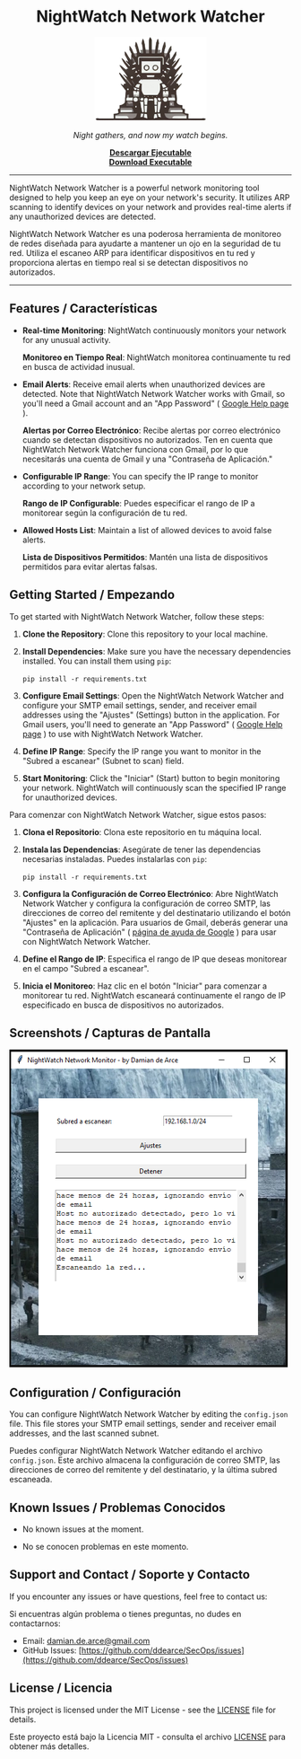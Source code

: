 <h1 align="center">NightWatch Network Watcher</h1>

<p align="center">
  <img src="nightwatch.png" alt="Nightwatch Logo" width="200">
</p>

<p align="center">
  <em>Night gathers, and now my watch begins.</em>
</p>

<div align="center">
  <a href="https://github.com/ddearce/SecOps/releases/tag/SONIT"><strong>Descargar Ejecutable</strong></a>
</div>

<div align="center">
  <a href="https://github.com/ddearce/SecOps/releases/tag/SONIT"><strong>Download Executable</strong></a>
</div>

---

NightWatch Network Watcher is a powerful network monitoring tool designed to help you keep an eye on your network's security. It utilizes ARP scanning to identify devices on your network and provides real-time alerts if any unauthorized devices are detected.

NightWatch Network Watcher es una poderosa herramienta de monitoreo de redes diseñada para ayudarte a mantener un ojo en la seguridad de tu red. Utiliza el escaneo ARP para identificar dispositivos en tu red y proporciona alertas en tiempo real si se detectan dispositivos no autorizados.

---

## Features / Características

- **Real-time Monitoring**: NightWatch continuously monitors your network for any unusual activity.
  
  **Monitoreo en Tiempo Real**: NightWatch monitorea continuamente tu red en busca de actividad inusual.

- **Email Alerts**: Receive email alerts when unauthorized devices are detected. Note that NightWatch Network Watcher works with Gmail, so you'll need a Gmail account and an "App Password" ( [Google Help page](https://support.google.com/accounts/answer/185833?hl=en) ).

  **Alertas por Correo Electrónico**: Recibe alertas por correo electrónico cuando se detectan dispositivos no autorizados. Ten en cuenta que NightWatch Network Watcher funciona con Gmail, por lo que necesitarás una cuenta de Gmail y una "Contraseña de Aplicación."

- **Configurable IP Range**: You can specify the IP range to monitor according to your network setup.
  
  **Rango de IP Configurable**: Puedes especificar el rango de IP a monitorear según la configuración de tu red.

- **Allowed Hosts List**: Maintain a list of allowed devices to avoid false alerts.
  
  **Lista de Dispositivos Permitidos**: Mantén una lista de dispositivos permitidos para evitar alertas falsas.

## Getting Started / Empezando

To get started with NightWatch Network Watcher, follow these steps:

1. **Clone the Repository**: Clone this repository to your local machine.

2. **Install Dependencies**: Make sure you have the necessary dependencies installed. You can install them using `pip`:
   
   `pip install -r requirements.txt`
   
4. **Configure Email Settings**: Open the NightWatch Network Watcher and configure your SMTP email settings, sender, and receiver email addresses using the "Ajustes" (Settings) button in the application. For Gmail users, you'll need to generate an "App Password" ( [Google Help page](https://support.google.com/accounts/answer/185833?hl=en) ) to use with NightWatch Network Watcher.

5. **Define IP Range**: Specify the IP range you want to monitor in the "Subred a escanear" (Subnet to scan) field.

6. **Start Monitoring**: Click the "Iniciar" (Start) button to begin monitoring your network. NightWatch will continuously scan the specified IP range for unauthorized devices.

Para comenzar con NightWatch Network Watcher, sigue estos pasos:

1. **Clona el Repositorio**: Clona este repositorio en tu máquina local.

2. **Instala las Dependencias**: Asegúrate de tener las dependencias necesarias instaladas. Puedes instalarlas con `pip`:
   
   `pip install -r requirements.txt`

3. **Configura la Configuración de Correo Electrónico**: Abre NightWatch Network Watcher y configura la configuración de correo SMTP, las direcciones de correo del remitente y del destinatario utilizando el botón "Ajustes" en la aplicación. Para usuarios de Gmail, deberás generar una "Contraseña de Aplicación" ( [página de ayuda de Google](https://support.google.com/accounts/answer/185833?hl=es) ) para usar con NightWatch Network Watcher.

4. **Define el Rango de IP**: Especifica el rango de IP que deseas monitorear en el campo "Subred a escanear".

5. **Inicia el Monitoreo**: Haz clic en el botón "Iniciar" para comenzar a monitorear tu red. NightWatch escaneará continuamente el rango de IP especificado en busca de dispositivos no autorizados.

## Screenshots / Capturas de Pantalla

![NightWatch Network Watcher Screenshot](screenshot.png)

## Configuration / Configuración

You can configure NightWatch Network Watcher by editing the `config.json` file. This file stores your SMTP email settings, sender and receiver email addresses, and the last scanned subnet.

Puedes configurar NightWatch Network Watcher editando el archivo `config.json`. Este archivo almacena la configuración de correo SMTP, las direcciones de correo del remitente y del destinatario, y la última subred escaneada.

## Known Issues / Problemas Conocidos

- No known issues at the moment.

- No se conocen problemas en este momento.

## Support and Contact / Soporte y Contacto

If you encounter any issues or have questions, feel free to contact us:

Si encuentras algún problema o tienes preguntas, no dudes en contactarnos:

- Email: damian.de.arce@gmail.com
- GitHub Issues: [https://github.com/ddearce/SecOps/issues](https://github.com/ddearce/SecOps/issues)

## License / Licencia

This project is licensed under the MIT License - see the [LICENSE](LICENSE) file for details.

Este proyecto está bajo la Licencia MIT - consulta el archivo [LICENSE](LICENSE) para obtener más detalles.


